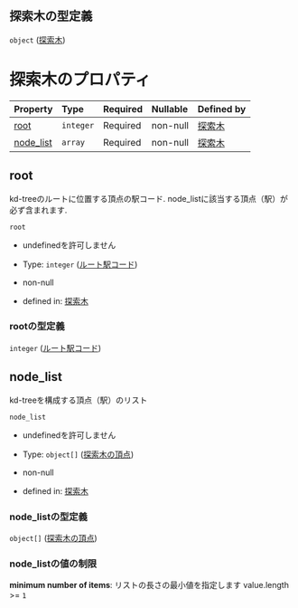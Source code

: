 ## 探索木の型定義

`object` ([探索木](tree.md))

# 探索木のプロパティ

| Property                 | Type      | Required | Nullable | Defined by                                                        |
| :----------------------- | :-------- | :------- | :------- | :---------------------------------------------------------------- |
| [root](#root)            | `integer` | Required | non-null | [探索木](tree-properties-ルート駅コード.md "undefined#/properties/root")    |
| [node\_list](#node_list) | `array`   | Required | non-null | [探索木](tree-properties-頂点リスト.md "undefined#/properties/node_list") |

## root

kd-treeのルートに位置する頂点の駅コード. node\_listに該当する頂点（駅）が必ず含まれます.

`root`

*   undefinedを許可しません

*   Type: `integer` ([ルート駅コード](tree-properties-ルート駅コード.md))

*   non-null

*   defined in: [探索木](tree-properties-ルート駅コード.md "undefined#/properties/root")

### rootの型定義

`integer` ([ルート駅コード](tree-properties-ルート駅コード.md))

## node\_list

kd-treeを構成する頂点（駅）のリスト

`node_list`

*   undefinedを許可しません

*   Type: `object[]` ([探索木の頂点](tree-properties-頂点リスト-探索木の頂点.md))

*   non-null

*   defined in: [探索木](tree-properties-頂点リスト.md "undefined#/properties/node_list")

### node\_listの型定義

`object[]` ([探索木の頂点](tree-properties-頂点リスト-探索木の頂点.md))

### node\_listの値の制限

**minimum number of items**: リストの長さの最小値を指定します value.length >= `1`
